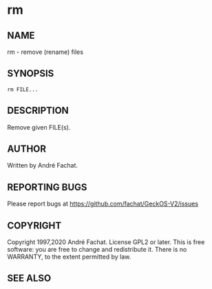 
# rm

## NAME

rm - remove (rename) files

## SYNOPSIS

    rm FILE...
    
## DESCRIPTION

Remove given FILE(s).

## AUTHOR

Written by André Fachat.

## REPORTING BUGS

Please report bugs at https://github.com/fachat/GeckOS-V2/issues

## COPYRIGHT

Copyright 1997,2020 André Fachat. License GPL2 or later.
This is free software: you are free to change and redistribute it. There is no WARRANTY, to the extent permitted by law.

## SEE ALSO

